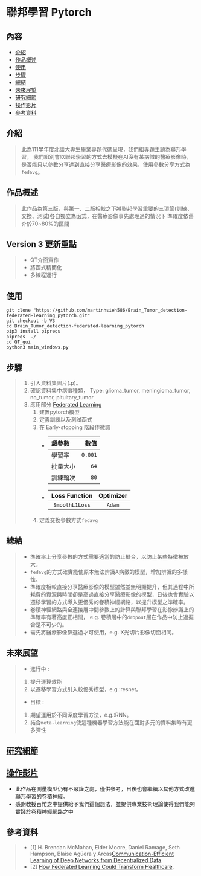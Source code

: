 # 聯邦學習  Pytorch

## 內容
- [介紹](#介紹)
- [作品概述](#作品概述)
- [使用](#使用)
- [步驟](#步驟)
- [總結](#總結)
- [未來展望](#未來展望)
- [研究細節](#研究細節)
- [操作影片](#操作影片)
- [參考資料](#參考資料)

## 介紹
> 此為111學年度北護大專生畢業專題代碼呈現，我們組專題主題為聯邦學習，
> 我們組別會以聯邦學習的方式去模擬在AI沒有某病徵的醫療影像時，
> 是否能只以參數分享達到直接分享醫療影像的效果，使用參數分享方式為`fedavg`。


## 作品概述
> 此作品為第三版，與第一、二版相較之下將聯邦學習重要的三環節(訓練、交換、測試)各自獨立為函式，在醫療影像事先處理過的情況下
> 準確度依舊介於70~80%的區間

## Version 3 更新重點
> - QT介面實作
> - 將函式精簡化
> - 多線程運行

## 使用
    git clone "https://github.com/martinhsieh586/Brain_Tumor_detection-federated-learning_pytorch.git"
    git checkout -b V3
    cd Brain_Tumor_detection-federated-learning_pytorch
    pip3 install pipreqs
    pipreqs  ./
    cd QT_gui
    python3 main_windows.py

## 步驟
> 1. 引入資料集圖片(.p)。
> 2. 確認資料集中病徵種類，
>     Type: glioma_tumor, meningioma_tumor, no_tumor, pituitary_tumor
> 3. 應用部分 [Federated Learning](federal_learning_cnn_pytorch_brain.ipynb)
>    1. 建置pytorch模型
>    2. 定義訓練以及測試函式
>    3. 在 Early-stopping 階段作微調
>       - |超參數|數值|
>         |:-|-:|
>         |學習率|`0.001`|
>         |批量大小|`64`|
>         |訓練輪次|`80`|
>       - |Loss Function|Optimizer|
>         |:-:|:-:|
>         |`SmoothL1Loss`|`Adam`|
>    4. 定義交換參數方式`fedavg`

## 總結
> - 準確率上分享參數的方式需要適當的防止擬合，以防止某些特徵被放大。
> - `fedavg`的方式確實能使原本無法辨識A病徵的模型，增加辨識的多樣性。
> - 準確度相較直接分享醫療影像的模型雖然並無明顯提升，但其過程中所耗費的資源與時間卻是高過直接分享醫療影像的模型，日後也會實驗以遷移學習的方式導入更優秀的卷積神經網路，以提升模型之準確率。
> - 卷積神經網路與全連接層中間參數上的計算與聯邦學習在影像辨識上的準確率有著高度正相關，
> e.g. 卷積層中的`dropout`層在作品中防止過擬合是不可少的。
> - 需先將醫療影像篩選過才可使用，e.g. X光切片影像切面相同。

## 未來展望
> - 進行中 :
> 1. 提升運算效能
> 2. 以遷移學習方式引入較優秀模型，e.g.:resnet。
> - 目標 :
> 1. 期望運用於不同深度學習方法，e.g.:RNN。
> 2. 結合`meta-learning`使這種機器學習方法能在面對多元的資料集時有更多彈性

## [研究細節](research_pdf/federated_learning.pdf)
## [操作影片](https://drive.google.com/file/d/14Uv8c9YyQZhhKF9m0wBF27JEGPzrPypT/view?usp=sharing)

- 此作品在測量模型仍有不嚴謹之處，僅供參考，日後也會繼續以其他方式改進聯邦學習的卷積神經。
- 感謝教授百忙之中提供給予我們這個想法，並提供專業技術理論使得我們能夠實踐於卷積神經網路之中

## 參考資料
> - [1] H. Brendan McMahan, Eider Moore, Daniel Ramage, Seth Hampson, Blaise Agüera y Arcas[Communication-Efficient Learning of Deep Networks from Decentralized Data](https://arxiv.org/abs/1602.05629).
> - [2] [How Federated Learning Could Transform Healthcare](https://builtin.com/machine-learning/federated-learning).